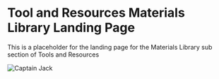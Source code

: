 # Tool and Resources Materials Library Landing Page
This is a placeholder for the landing page for the Materials Library sub section of Tools and Resources

![Captain Jack](https://media1.giphy.com/media/dH4eBrNQXB8S4/giphy.gif)
